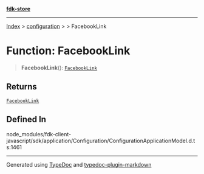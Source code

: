 [**fdk-store**](../../../README.md)
***

[Index](../../../API.md) > [configuration](../../README.md) > [<internal>](../README.md) > FacebookLink

# Function: FacebookLink

> **FacebookLink**(): [`FacebookLink`](../type-aliases/type-alias.FacebookLink.md)

## Returns

[`FacebookLink`](../type-aliases/type-alias.FacebookLink.md)

## Defined In

node\_modules/fdk-client-javascript/sdk/application/Configuration/ConfigurationApplicationModel.d.ts:1461

***
Generated using [TypeDoc](https://typedoc.org/) and [typedoc-plugin-markdown](https://www.npmjs.com/package/typedoc-plugin-markdown)
